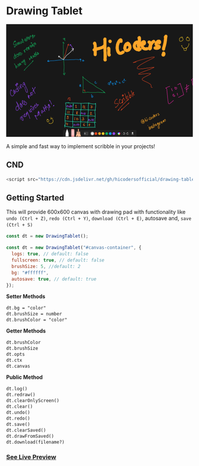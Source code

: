 # Drawing Tablet

![Preview](preview.png)

A simple and fast way to implement scribble in your projects!

## CND

```js
<script src="https://cdn.jsdelivr.net/gh/hicodersofficial/drawing-tablet@main/lib/DrawingTablet.min.js"></script>
```

## Getting Started

This will provide 600x600 canvas with drawing pad with functionality like `undo (Ctrl + Z)`, `redo (Ctrl + Y)`, `download (Ctrl + E)`, autosave and, `save (Ctrl + S)`

```js
const dt = new DrawingTablet();
```

```js
const dt = new DrawingTablet("#canvas-container", {
  logs: true, // default: false
  fullscreen: true, // default: false
  brushSize: 5, //default: 2
  bg: "#ffffff",
  autosave: true, // default: true
});
```

**Setter Methods**

```
dt.bg = "color"
dt.brushSize = number
dt.brushColor = "color"
```

**Getter Methods**

```
dt.brushColor
dt.brushSize
dt.opts
dt.ctx
dt.canvas
```

**Public Method**

```
dt.log()
dt.redraw()
dt.clearOnlyScreen()
dt.clear()
dt.undo()
dt.redo()
dt.save()
dt.clearSaved()
dt.drawFromSaved()
dt.download(filename?)
```

### [See Live Preview](https://drawingtablet.netlify.app)
